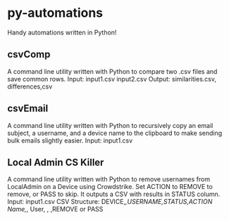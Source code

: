 # py-automations
Handy automations written in Python!

## csvComp
A command line utility written with Python to compare two .csv files and save common rows.
Input: input1.csv input2.csv
Output: similarities.csv, differences,csv

## csvEmail
A command line utility written with Python to recursively copy an email subject, a username, and a device name to the clipboard to make sending bulk emails slightly easier.
Input: input1.csv

## Local Admin CS Killer
A command line utility written with Python to remove usernames from LocalAdmin on a Device using Crowdstrike. Set ACTION to REMOVE to remove, or PASS to skip. It outputs a CSV with results in STATUS column.
Input: input1.csv
CSV Structure: DEVICE,*,USERNAME,STATUS,ACTION
               Name,*,  User,   ,      ,REMOVE or PASS
